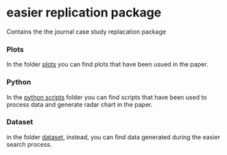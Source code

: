 # easier replication package

Contains the the journal case study replacation package

### Plots

In the folder [plots](/plots) you can find plots that have been usued in the paper.

### Python

In the [python scripts](/python-scripts/venv/) folder you can find scripts that have been used to process data and generate radar chart in the paper.

### Dataset

in the folder [dataset](/dataset), instead, you can find data generated during the easier search process.
